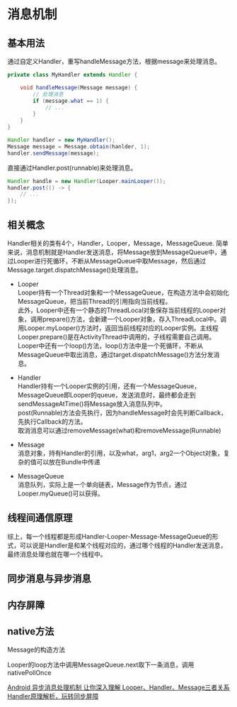# 消息机制

## 基本用法

通过自定义Handler，重写handleMessage方法，根据message来处理消息。

```Java
private class MyHandler extends Handler {

    void handleMessage(Message message) {
        // 处理消息
        if (message.what == 1) {
            // ...
        }
    }
}

Handler handler = new MyHandler();
Message message = Message.obtain(hanlder, 1);
handler.sendMessage(message);
```

直接通过Handler.post(runnable)来处理消息。

```Java
Handler handle = new Handler(Looper.mainLooper());
handler.post(() -> {
    // ...
});
```

## 相关概念

Handler相关的类有4个，Handler，Looper，Message，MessageQueue. 简单来说，消息机制就是Handler发送消息，将Message放到MessageQueue中，通过Looper进行死循环，不断从MessageQueue中取Message，然后通过Message.target.dispatchMessage()处理消息。

- Looper  
Looper持有一个Thread对象和一个MessageQueue，在构造方法中会初始化MessageQueue，把当前Thread的引用指向当前线程。  
此外，Looper中还有一个静态的ThreadLocal对象保存当前线程的Looper对象，调用prepare()方法，会新建一个Looper对象，存入ThreadLocal中。调用Looper.myLooper()方法时，返回当前线程对应的Looper实例。主线程Looper.prepare()是在ActivityThread中调用的，子线程需要自己调用。
Looper中还有一个loop()方法，loop()方法中是一个死循环，不断从MessageQueue中取出消息，通过target.dispatchMessage()方法分发消息。

- Handler  
Handler持有一个Looper实例的引用，还有一个MessageQueue，MessageQueue即Looper的queue，发送消息时，最终都会走到sendMessageAtTime()将Message放入消息队列中。  
post(Runnable)方法会先执行，因为handleMessage时会先判断Callback，先执行Callback的方法。  
取消消息可以通过removeMessage(what)和removeMessage(Runnable)

- Message  
消息对象，持有Handler的引用，以及what，arg1，arg2一个Object对象，复杂的值可以放在Bundle中传递

- MessageQueue  
消息队列，实际上是一个单向链表，Message作为节点，通过Looper.myQueue()可以获得。

## 线程间通信原理

综上，每一个线程都是形成Handler-Looper-Message-MessageQueue的形式，可以说是Handler是和某个线程对应的，通过哪个线程的Handler发送消息，最终消息处理也就在哪一个线程中。

## 同步消息与异步消息

## 内存屏障

## native方法

Message的构造方法

Looper的loop方法中调用MessageQueue.next取下一条消息，调用nativePollOnce

[Android 异步消息处理机制 让你深入理解 Looper、Handler、Message三者关系](http://blog.csdn.net/lmj623565791/article/details/38377229)
[Handler原理解析，玩转同步屏障](https://juejin.cn/post/7342420969879175219?searchId=20240530235309A0B8DB497A314390ADB0)